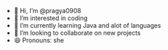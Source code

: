 - 👋 Hi, I’m @pragya0908
- 👀 I’m interested in coding
- 🌱 I’m currently learning Java and alot of languages
- 💞️ I’m looking to collaborate on new projects
- 😄 Pronouns: she

<!---
pragya0908/pragya0908 is a ✨ special ✨ repository because its `README.md` (this file) appears on your GitHub profile.
You can click the Preview link to take a look at your changes.
--->
      
